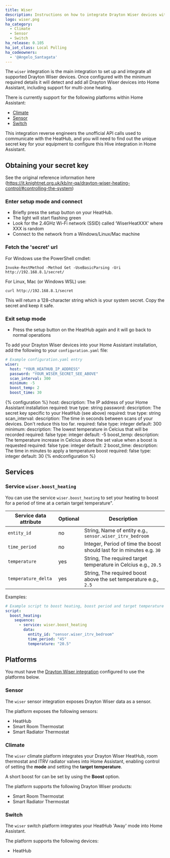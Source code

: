 ```yaml
---
title: Wiser
description: Instructions on how to integrate Drayton Wiser devices with Home Assistant.
logo: wiser.png
ha_category:
  - Climate
  - Sensor
  - Switch
ha_release: 0.105
ha_iot_class: Local Polling
ha_codeowners:
  - '@Angelo_Santagata'
---
```


The `wiser` integration is the main integration to set up and integrate all supported Drayton Wiser devices. Once configured with the minimum required details it will detect and add all Drayton Wiser devices into Home Assistant, including support for multi-zone heating.

There is currently support for the following platforms within Home Assistant:

- [Climate](#climate)
- [Sensor](#sensor)
- [Switch](#switch)

This integration reverse engineers the unofficial API calls used to communicate with the HeatHub, and you will need to find out the unique secret key for your equipment to configure this Hive integration in Home Assistant.

## Obtaining your secret key

See the original reference information here (https://it.knightnet.org.uk/kb/nr-qa/drayton-wiser-heating-control/#controlling-the-system)

### Enter setup mode and connect

 - Briefly press the setup button on your HeatHub.
 - The light will start flashing green
 - Look for the 2.4GHz Wi-Fi network (SSID) called ‘WiserHeatXXX’ where XXX is random
 - Connect to the network from a Windows/Linux/Mac machine

### Fetch the 'secret' url

For Windows use the PowerShell cmdlet:

```
Invoke-RestMethod -Method Get -UseBasicParsing -Uri http://192.168.8.1/secret/
```

For Linux, Mac (or Windows WSL) use:
```
curl http://192.168.8.1/secret
```
This will return a 128-character string which is your system secret. Copy the secret and keep it safe.

### Exit setup mode

 - Press the setup button on the HeatHub again and it will go back to normal operations

To add your Drayton Wiser devices into your Home Assistant installation, add the following to your `configuration.yaml` file:

```yaml
# Example configuration.yaml entry
wiser:
  host: "YOUR_HEATHUB_IP_ADDRESS"
  password: "YOUR_WISER_SECRET_SEE_ABOVE"
  scan_interval: 300
  minimum: -5
  boost_temp: 2
  boost_time: 30
```

{% configuration %}
host:
  description: The IP address of your Home Assistant installation
  required: true
  type: string
password:
  description: The secret key specific to your HeatHub (see above)
  required: true
  type: string
scan_interval:
  description: The time in seconds between scans of your devices. Don't reduce this too far.
  required: false
  type: integer
  default: 300
minimum:
  description: The lowest temperature in Celcius that will be recorded
  required: false
  type: integer
  default: -5
boost_temp:
  description: The temperature increase in Celcius above the set value when a boost is requested
  required: false
  type: integer
  default: 2
boost_time:
  description: The time in minutes to apply a temperature boost
  required: false
  type: integer
  default: 30
{% endconfiguration %}

## Services

### Service `wiser.boost_heating`

You can use the service `wiser.boost_heating` to set your heating to boost for a period of time at a certain target temperature".

| Service data attribute | Optional | Description                                                            |
| ---------------------- | -------- | ---------------------------------------------------------------------- |
| `entity_id`            | no       | String, Name of entity e.g., `sensor.wiser_itrv_bedroom`                         |
| `time_period`          | no       | Integer, Period of time the boost should last for in minutes e.g. `30` |
| `temperature`          | yes      | String, The required target temperature in Celcius e.g., `20.5`                   |
| `temperature_delta`          | yes      | String, The required boost above the set temperature e.g., `2.5`                   |

Examples:

```yaml
# Example script to boost heating, boost period and target temperature specified.
script:
  boost_heating:
    sequence:
      - service: wiser.boost_heating
        data:
          entity_id: "sensor.wiser_itrv_bedroom"
          time_period: "45"
          temperature: "20.5"
```

## Platforms

<div class='note'>

You must have the [Drayton Wiser integration](/components/wiser/) configured to use the platforms below.

</div>

### Sensor

The `wiser` sensor integration exposes Drayton Wiser data as a sensor.

The platform exposes the following sensors:

- HeatHub
- Smart Room Thermostat
- Smart Radiator Thermostat

### Climate

The `wiser` climate platform integrates your Drayton Wiser HeatHub, room thermostat and ITRV radiator valves into Home Assistant, enabling control of setting the **mode** and setting the **target temperature**.

A short boost for can be set by using the **Boost** option.

The platform supports the following Drayton Wiser products:

- Smart Room Thermostat
- Smart Radiator Thermostat

### Switch

The `wiser` switch platform integrates your HeatHub 'Away' mode into Home Assistant.

The platform supports the following devices:

- HeatHub

